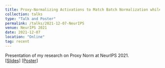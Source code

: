 ```yaml
---
title: Proxy-Normalizing Activations to Match Batch Normalization while Removing Batch Dependence
collection: talks
type: "Talk and Poster"
permalink: /talks/2021-12-07-NeurIPS
venue: NeurIPS 2021
date: 2021-12-07
location: "Online"
tag: recent
---
```



Presentation of my research on Proxy Norm at NeurIPS 2021.<br>
[[Slides]](/files/2021-12-07-NeurIPS-talk.pdf) [[Poster]](/files/2021-12-07-NeurIPS-poster.pdf) <br><br>
